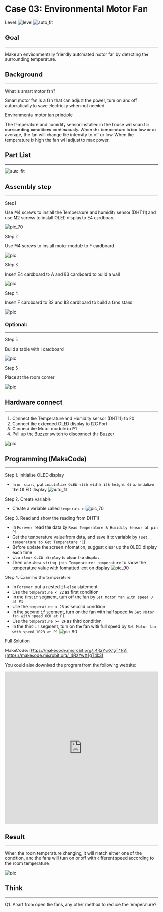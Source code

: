 # Case 03: Environmental Motor Fan

Level: ![level](images/level2.png)
![auto_fit](images/Case3/intro.png)<P>


## Goal
<HR>

Make an environmentally friendly automated motor fan by detecting the surrounding temperature.<BR><P>

## Background
<HR>

<span id="subtitle">What is smart motor fan?</span><P>
Smart motor fan is a fan that can adjust the power, turn on and off automatically to save electricity when not needed.<BR><P>

<span id="subtitle">Environmental motor fan principle</span><P>
The temperature and humidity sensor installed in the house will scan for surrounding conditions continuously. When the temperature is too low or at average, the fan will change the intensity to off or low. When the temperature is high the fan will adjust to max power.<BR><P>


## Part List
<HR>

![auto_fit](images/Case3/Case3_parts.png)<P>

## Assembly step
<HR>

<span id="subtitle">Step1</span><P>
Use M4 screws to install the Temperature and humidity sensor (DHT11) and use M2 screws to install OLED display to E4 cardboard<BR><P>
![pic_70](images/Case3/Case3_ass1.png)<P>
<span id="subtitle">Step 2</span><P>
Use M4 screws to install motor module to F cardboard
<BR><P>
![pic](images/Case3/Case3_ass2.png)<P>
<span id="subtitle">Step 3</span><P>
Insert E4 cardboard to A and B3 cardboard to build a wall
<BR><P>
![pic](images/Case3/Case3_ass3.png)<P>
<span id="subtitle">Step 4</span><P>
Insert F cardboard to B2 and B3 cardboard to build a fans stand
<BR><P>
![pic](images/Case3/Case3_ass4.png)<P>

<H3>Optional:</H3><P><HR>

<span id="subtitle">Step 5</span><P>
Build a table with I cardboard<BR><P>
![pic](images/Case3/Case3_ass5.png)<P>
<span id="subtitle">Step 6</span><P>
Place at the room corner<BR><P>
![pic](images/Case3/Case3_ass6.png)<P>
## Hardware connect
<HR>

1. Connect the Temperature and Humidity sensor (DHT11) to P0
2. Connect the extended OLED display to I2C Port 
3. Connect the Motor module to P1
4. Pull up the Buzzer switch to disconnect the Buzzer

![pic](images/Case3/Case3_hardware.png)<P>

## Programming (MakeCode)
<HR>

<span id="subtitle">Step 1. Initialize OLED display</span><P>
* In `on start`, put `initialize OLED with width 128 height 64` to initialize the OLED display
![auto_fit](images/Case3/Case3_p1.png)<P>

<span id="subtitle">Step 2. Create variable</span><P>
* Create a variable called `temperature`
![pic_70](images/Case3/Case3_p2.png)<P>

<span id="subtitle">Step 3. Read and show the reading from DHT11</span><P>
* In `Forever`, read the data by `Read Temperature & Humidity Sensor at pin P0`
* Get the temperature value from data, and save it to variable by `(set temperature to Get Temperature °C`)
* Before update the screen infomation, suggest clear up the OLED display each time
* Use `clear OLED display` to clear the display
* Then use `show string join Temperature: temperature` to show the temperature value with formatted text on display
![pic_90](images/Case3/Case3_p3.png)<P>

<span id="subtitle">Step 4. Examine the temperature</span><P>
* In `Forever`, put a nested `if-else` statement
* Use the `temperature < 22` as first condition
* In the first `if` segment, turn off the fan by `Set Motor fan with speed 0 at P1`
* Use the `temperature < 26` as second condition
* In the second `if` segment, turn on the fan with half speed by `Set Motor fan with speed 600 at P1`
* Use the `temperature >= 26` as third condition
* In the third `if` segment, turn on the fan with full speed by `Set Motor fan with speed 1023 at P1`
![pic_90](images/Case3/Case3_p4.png)<P>

<span id="subtitle">Full Solution<BR><P>
MakeCode: [https://makecode.microbit.org/_4RzYwX1gT4k3](https://makecode.microbit.org/_4RzYwX1gT4k3)<BR><P>
You could also download the program from the following website:<BR>
<iframe src="https://makecode.microbit.org/#pub:_4RzYwX1gT4k3" width="100%" height="500" frameborder="0"></iframe>


## Result
<HR>

When the room temperature changing, it will match either one of the condition, and the fans will turn on or off with different speed according to the room temperature.<BR><P>
![pic](images/Case3/Case3_result.gif)<P>

## Think
<HR>

Q1. Apart from open the fans, any other method to reduce the temperature?<BR><P>
